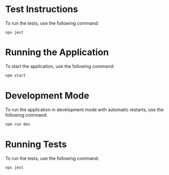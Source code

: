 # Test Instructions

To run the tests, use the following command:

`npx jest`

# Running the Application

To start the application, use the following command:

```sh
npm start
```

# Development Mode

To run the application in development mode with automatic restarts, use the following command:

```sh
npm run dev
```

# Running Tests

To run the tests, use the following command:

```sh
npx jest
```
